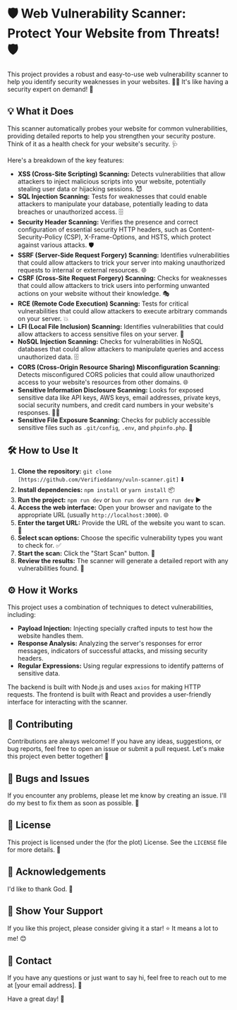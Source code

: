 # 🛡️ Web Vulnerability Scanner: Protect Your Website from Threats! 🛡️

This project provides a robust and easy-to-use web vulnerability scanner to help you identify security weaknesses in your websites. 🕵️‍♂️ It's like having a security expert on demand! 🚀

## 💡 What it Does

This scanner automatically probes your website for common vulnerabilities, providing detailed reports to help you strengthen your security posture. Think of it as a health check for your website's security. 🩺

Here's a breakdown of the key features:

*   **XSS (Cross-Site Scripting) Scanning:** Detects vulnerabilities that allow attackers to inject malicious scripts into your website, potentially stealing user data or hijacking sessions. 😈
*   **SQL Injection Scanning:** Tests for weaknesses that could enable attackers to manipulate your database, potentially leading to data breaches or unauthorized access. 🗄️
*   **Security Header Scanning:** Verifies the presence and correct configuration of essential security HTTP headers, such as Content-Security-Policy (CSP), X-Frame-Options, and HSTS, which protect against various attacks. 🛡️
*   **SSRF (Server-Side Request Forgery) Scanning:** Identifies vulnerabilities that could allow attackers to trick your server into making unauthorized requests to internal or external resources. 🌐
*   **CSRF (Cross-Site Request Forgery) Scanning:** Checks for weaknesses that could allow attackers to trick users into performing unwanted actions on your website without their knowledge. 🎭
*   **RCE (Remote Code Execution) Scanning:** Tests for critical vulnerabilities that could allow attackers to execute arbitrary commands on your server. 💥
*   **LFI (Local File Inclusion) Scanning:** Identifies vulnerabilities that could allow attackers to access sensitive files on your server. 📁
*   **NoSQL Injection Scanning:** Checks for vulnerabilities in NoSQL databases that could allow attackers to manipulate queries and access unauthorized data. 🗄️
*   **CORS (Cross-Origin Resource Sharing) Misconfiguration Scanning:** Detects misconfigured CORS policies that could allow unauthorized access to your website's resources from other domains. 🌐
*   **Sensitive Information Disclosure Scanning:** Looks for exposed sensitive data like API keys, AWS keys, email addresses, private keys, social security numbers, and credit card numbers in your website's responses. 🕵️‍♀️
*   **Sensitive File Exposure Scanning:** Checks for publicly accessible sensitive files such as `.git/config`, `.env`, and `phpinfo.php`. 📁

## 🛠️ How to Use It

1.  **Clone the repository:** `git clone [https://github.com/Verifieddanny/vuln-scanner.git]` ⬇️
2.  **Install dependencies:** `npm install` or `yarn install` 📦
3.  **Run the project:** `npm run dev` or `bun run dev` or `yarn run dev` ▶️
4.  **Access the web interface:** Open your browser and navigate to the appropriate URL (usually `http://localhost:3000`). 🌐
5.  **Enter the target URL:** Provide the URL of the website you want to scan. 🎯
6.  **Select scan options:** Choose the specific vulnerability types you want to check for. ✅
7.  **Start the scan:** Click the "Start Scan" button. 🚀
8.  **Review the results:** The scanner will generate a detailed report with any vulnerabilities found. 📝

## ⚙️ How it Works

This project uses a combination of techniques to detect vulnerabilities, including:

*   **Payload Injection:** Injecting specially crafted inputs to test how the website handles them.
*   **Response Analysis:** Analyzing the server's responses for error messages, indicators of successful attacks, and missing security headers.
*   **Regular Expressions:** Using regular expressions to identify patterns of sensitive data.

The backend is built with Node.js and uses `axios` for making HTTP requests. The frontend is built with React and provides a user-friendly interface for interacting with the scanner.

## 🤝 Contributing

Contributions are always welcome! If you have any ideas, suggestions, or bug reports, feel free to open an issue or submit a pull request. Let's make this project even better together! 🙌

## 🐛 Bugs and Issues

If you encounter any problems, please let me know by creating an issue. I'll do my best to fix them as soon as possible. 🐞

## 📝 License

This project is licensed under the (for the plot) License. See the `LICENSE` file for more details. 📜

## 🙏 Acknowledgements

I'd like to thank God. 🙏

## 💖 Show Your Support

If you like this project, please consider giving it a star! ⭐ It means a lot to me! 😊

## 📧 Contact

If you have any questions or just want to say hi, feel free to reach out to me at [your email address]. 📧

Have a great day! 🎉
